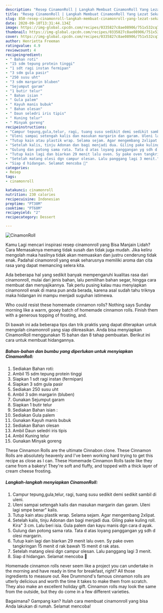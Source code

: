 ```yaml
---
description: "Resep CinamonRoll | Langkah Membuat CinamonRoll Yang Lezat Sekali"
title: "Resep CinamonRoll | Langkah Membuat CinamonRoll Yang Lezat Sekali"
slug: 850-resep-cinamonroll-langkah-membuat-cinamonroll-yang-lezat-sekali
date: 2020-09-10T13:31:44.134Z
image: https://img-global.cpcdn.com/recipes/0335827c8ae08906/751x532cq70/cinamonroll-foto-resep-utama.jpg
thumbnail: https://img-global.cpcdn.com/recipes/0335827c8ae08906/751x532cq70/cinamonroll-foto-resep-utama.jpg
cover: https://img-global.cpcdn.com/recipes/0335827c8ae08906/751x532cq70/cinamonroll-foto-resep-utama.jpg
author: Henrietta Freeman
ratingvalue: 4.9
reviewcount: 4
recipeingredient:
- " Bahan roti"
- "15 sdm tepung protein tinggi"
- "1 sdt ragi instan fermipan"
- "3 sdm gula pasir"
- "250 susu uht"
- "3 sdm margarin bluben"
- "Sejumput garam"
- "1 butir telur"
- " Bahan isian "
- " Gula palem"
- " Kayuh manis bubuk"
- " Bahan olesan"
- " Daun seledri iris tipis"
- " Kuning telur"
- " Minyak goreng"
recipeinstructions:
- "Campur tepung,gula,telur, ragi, tuang susu sedikit demi sedikit sambil di uleni."
- "Uleni sampai setengah kalis dan masukan margarin dan garam. Uleni lagi smpe benar&#34; kalis."
- "Tutup kain atau plastik wrap. Selama sejam. Agar mengembang 2xlipat."
- "Setelah kalis, tinju Adonan dan bagi menjadi dua. Giling pake kuling roll. Kira&#34; 3 cm. Lalu beri isia. Gula palem dan kayu manis dgn cara d ayak."
- "Gulung dan potong sama rata. Tata d atas loyang panggangan yg sdh d olesi margarin."
- "Tutup kain lagi dan biarkan 29 menit lalu oven. Sy pake oven tangkringan 15 menit d rak bawah 15 menit d rak atas."
- "Setelah matang olesi dgn campur olesan. Lalu panggang lagi 3 menit."
- "Siap d hidangan. Selamat mencoba 🙏"
categories:
- Resep
tags:
- cinamonroll

katakunci: cinamonroll 
nutrition: 230 calories
recipecuisine: Indonesian
preptime: "PT30M"
cooktime: "PT60M"
recipeyield: "2"
recipecategory: Dessert

---
```



![CinamonRoll](https://img-global.cpcdn.com/recipes/0335827c8ae08906/751x532cq70/cinamonroll-foto-resep-utama.jpg)

Kamu Lagi mencari inspirasi resep cinamonroll yang Bisa Manjain Lidah? Cara Memasaknya memang tidak susah dan tidak juga mudah. Jika keliru mengolah maka hasilnya tidak akan memuaskan dan justru cenderung tidak enak. Padahal cinamonroll yang enak seharusnya memiliki aroma dan cita rasa yang dapat memancing selera kita.

Ada beberapa hal yang sedikit banyak mempengaruhi kualitas rasa dari cinamonroll, mulai dari jenis bahan, lalu pemilihan bahan segar, hingga cara membuat dan menyajikannya. Tak perlu pusing kalau mau menyiapkan cinamonroll enak di mana pun anda berada, karena asal sudah tahu triknya maka hidangan ini mampu menjadi suguhan istimewa.

Who could resist these homemade cinnamon rolls? Nothing says Sunday morning like a warm, gooey batch of homemade cinnamon rolls. Finish them with a generous topping of frosting, and.


Di bawah ini ada beberapa tips dan trik praktis yang dapat diterapkan untuk mengolah cinamonroll yang siap dikreasikan. Anda bisa menyiapkan CinamonRoll menggunakan 15 bahan dan 8 tahap pembuatan. Berikut ini cara untuk membuat hidangannya.

<!--inarticleads1-->

##### Bahan-bahan dan bumbu yang diperlukan untuk menyiapkan CinamonRoll:

1. Sediakan  Bahan roti:
1. Ambil 15 sdm tepung protein tinggi
1. Siapkan 1 sdt ragi instan (fermipan)
1. Siapkan 3 sdm gula pasir
1. Sediakan 250 susu uht
1. Ambil 3 sdm margarin (bluben)
1. Gunakan Sejumput garam
1. Siapkan 1 butir telur
1. Sediakan  Bahan isian :
1. Sediakan  Gula palem
1. Gunakan  Kayuh manis bubuk
1. Sediakan  Bahan olesan
1. Ambil  Daun seledri iris tipis
1. Ambil  Kuning telur
1. Gunakan  Minyak goreng


These Cinnamon Rolls are the ultimate Cinnabon clone. These Cinnamon Rolls are absolutely heavenly and I&#39;ve been working hard trying to get this recipe as close as I can. These Homemade Cinnamon Rolls taste like they came from a bakery! They&#39;re soft and fluffy, and topped with a thick layer of cream cheese frosting. 

<!--inarticleads2-->

##### Langkah-langkah menyiapkan CinamonRoll:

1. Campur tepung,gula,telur, ragi, tuang susu sedikit demi sedikit sambil di uleni.
1. Uleni sampai setengah kalis dan masukan margarin dan garam. Uleni lagi smpe benar&#34; kalis.
1. Tutup kain atau plastik wrap. Selama sejam. Agar mengembang 2xlipat.
1. Setelah kalis, tinju Adonan dan bagi menjadi dua. Giling pake kuling roll. Kira&#34; 3 cm. Lalu beri isia. Gula palem dan kayu manis dgn cara d ayak.
1. Gulung dan potong sama rata. Tata d atas loyang panggangan yg sdh d olesi margarin.
1. Tutup kain lagi dan biarkan 29 menit lalu oven. Sy pake oven tangkringan 15 menit d rak bawah 15 menit d rak atas.
1. Setelah matang olesi dgn campur olesan. Lalu panggang lagi 3 menit.
1. Siap d hidangan. Selamat mencoba 🙏


Homemade cinnamon rolls never seem like a project you can undertake in the morning and have ready in time for breakfast, right? All those ingredients to measure out. Ree Drummond&#39;s famous cinnamon rolls are utterly delicious and worth the time it takes to make them from scratch. They also make an excellent holiday gift. Cinnamon rolls may look the same from the outside, but they do come in a few different varieties. 

Bagaimana? Gampang kan? Itulah cara membuat cinamonroll yang bisa Anda lakukan di rumah. Selamat mencoba!
